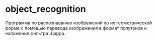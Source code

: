 # object_recognition
Программа по распознаванию изображений по их геометрической форме с помощью перевода изображения в формат полутонов и наложения фильтра Щарра.

